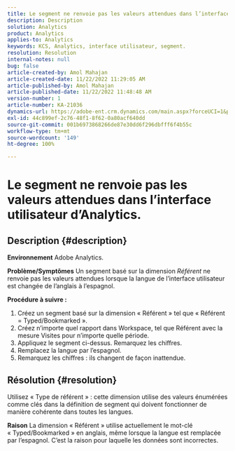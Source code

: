 ```yaml
---
title: Le segment ne renvoie pas les valeurs attendues dans l’interface utilisateur d’Analytics.
description: Description
solution: Analytics
product: Analytics
applies-to: Analytics
keywords: KCS, Analytics, interface utilisateur, segment.
resolution: Resolution
internal-notes: null
bug: false
article-created-by: Amol Mahajan
article-created-date: 11/22/2022 11:29:05 AM
article-published-by: Amol Mahajan
article-published-date: 11/22/2022 11:48:48 AM
version-number: 1
article-number: KA-21036
dynamics-url: https://adobe-ent.crm.dynamics.com/main.aspx?forceUCI=1&pagetype=entityrecord&etn=knowledgearticle&id=6cf79ed9-586a-ed11-9561-6045bd006d92
exl-id: 44c899ef-2c76-48f1-8f62-0a80acf640dd
source-git-commit: 001b6973868266de87e30dd6f296dbfff6f4b55c
workflow-type: tm+mt
source-wordcount: '149'
ht-degree: 100%

---
```


# Le segment ne renvoie pas les valeurs attendues dans l’interface utilisateur d’Analytics.

## Description {#description}

<b>Environnement</b>
Adobe Analytics.


<b>Problème/Symptômes</b>
Un segment basé sur la dimension *Référent* ne renvoie pas les valeurs attendues lorsque la langue de l’interface utilisateur est changée de l’anglais à l’espagnol.



<b>Procédure à suivre :</b>

1. Créez un segment basé sur la dimension « Référent » tel que « Référent = Typed/Bookmarked ».
2. Créez n’importe quel rapport dans Workspace, tel que Référent avec la mesure Visites pour n’importe quelle période.
3. Appliquez le segment ci-dessus. Remarquez les chiffres.
4. Remplacez la langue par l’espagnol.
5. Remarquez les chiffres : ils changent de façon inattendue.



## Résolution {#resolution}


Utilisez « Type de référent » : cette dimension utilise des valeurs énumérées comme clés dans la définition de segment qui doivent fonctionner de manière cohérente dans toutes les langues.


<b>Raison</b>
La dimension « Référent » utilise actuellement le mot-clé « Typed/Bookmarked » en anglais, même lorsque la langue est remplacée par l’espagnol. C’est la raison pour laquelle les données sont incorrectes.
